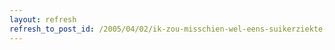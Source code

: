 ```yaml
---
layout: refresh
refresh_to_post_id: /2005/04/02/ik-zou-misschien-wel-eens-suikerziekte-kunnen-hebben
---
```


